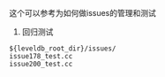 这个可以参考为如何做issues的管理和测试
1. 回归测试

```
${leveldb_root_dir}/issues/
issue178_test.cc
issue200_test.cc
```



